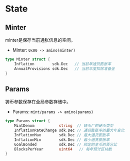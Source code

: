 <!--
order: 2
-->

# State

## Minter

minter是保存当前通胀信息的空间。

 - Minter: `0x00 -> amino(minter)`

```go
type Minter struct {
	Inflation        sdk.Dec   // 当前年通货膨胀率
	AnnualProvisions sdk.Dec   // 当前年度扣除准备金
}
```

## Params

铸币参数保存在全局参数存储中。

 - Params: `mint/params -> amino(params)`

```go
type Params struct {
	MintDenom           string  // 铸币厂的硬币类型
	InflationRateChange sdk.Dec // 通货膨胀率的最大年变化
	InflationMax        sdk.Dec // 最大通货膨胀率
	InflationMin        sdk.Dec // 最小通货膨胀率
	GoalBonded          sdk.Dec // 绑定的主币的百分比
	BlocksPerYear       uint64   // 每年预计区块数
}
```
